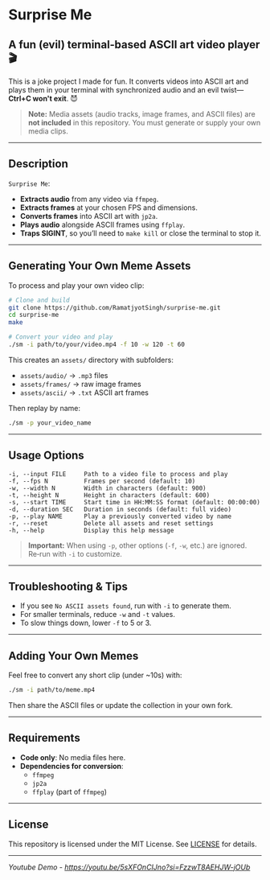 # Surprise Me

## A fun (evil) terminal‑based ASCII art video player 🎬

This is a joke project I made for fun. It converts videos into ASCII art and plays them in your terminal with synchronized audio and an evil twist—**Ctrl+C won't exit**. 😈

> **Note:** Media assets (audio tracks, image frames, and ASCII files) are **not included** in this repository. You must generate or supply your own media clips.

---

## Description

`Surprise Me`:

- **Extracts audio** from any video via `ffmpeg`.
- **Extracts frames** at your chosen FPS and dimensions.
- **Converts frames** into ASCII art with `jp2a`.
- **Plays audio** alongside ASCII frames using `ffplay`.
- **Traps SIGINT**, so you’ll need to `make kill` or close the terminal to stop it.

---

## Generating Your Own Meme Assets

To process and play your own video clip:

```bash
# Clone and build
git clone https://github.com/RamatjyotSingh/surprise-me.git
cd surprise-me
make

# Convert your video and play
./sm -i path/to/your/video.mp4 -f 10 -w 120 -t 60
```

This creates an `assets/` directory with subfolders:

- `assets/audio/`  → `.mp3` files
- `assets/frames/` → raw image frames
- `assets/ascii/`  → `.txt` ASCII art frames

Then replay by name:

```bash
./sm -p your_video_name
```

---

## Usage Options

```text
-i, --input FILE     Path to a video file to process and play
-f, --fps N          Frames per second (default: 10)
-w, --width N        Width in characters (default: 900)
-t, --height N       Height in characters (default: 600)
-s, --start TIME     Start time in HH:MM:SS format (default: 00:00:00)
-d, --duration SEC   Duration in seconds (default: full video)
-p, --play NAME      Play a previously converted video by name
-r, --reset          Delete all assets and reset settings
-h, --help           Display this help message
```

> **Important:** When using `-p`, other options (`-f`, `-w`, etc.) are ignored. Re‑run with `-i` to customize.

---

## Troubleshooting & Tips

- If you see `No ASCII assets found`, run with `-i` to generate them.
- For smaller terminals, reduce `-w` and `-t` values.
- To slow things down, lower `-f` to 5 or 3.

---

## Adding Your Own Memes

Feel free to convert any short clip (under ~10s) with:

```bash
./sm -i path/to/meme.mp4
```

Then share the ASCII files or update the collection in your own fork.

---

## Requirements

- **Code only**: No media files here.
- **Dependencies for conversion**:
  - `ffmpeg`
  - `jp2a`
  - `ffplay` (part of `ffmpeg`)

---

## License

This repository is licensed under the MIT License. See [LICENSE](LICENSE) for details.

---

*Youtube Demo - https://youtu.be/5sXFOnCIJno?si=FzzwT8AEHJW-jOUb*


